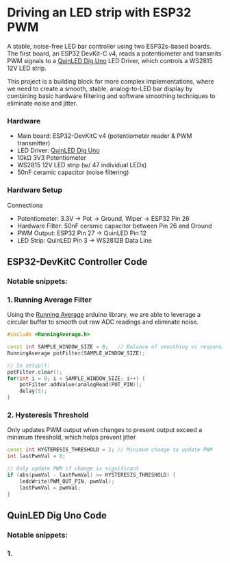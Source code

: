 # Driving an LED strip with ESP32 PWM

A stable, noise-free LED bar controller using two ESP32s-based boards. The first board, an ESP32 DevKit-C v4, reads a potentiometer and transmits PWM signals to a [QuinLED Dig Uno](https://quinled.info/pre-assembled-quinled-dig-uno/) LED Driver, which controls a WS2815 12V LED strip.

This project is a building block for more complex implementations, where we need to create a smooth, stable, analog-to-LED bar display by combining basic hardware filtering and software smoothing techniques to eliminate noise and jitter.

### Hardware

-   Main board: ESP32-DevKitC v4 (potentiometer reader & PWM transmitter)
-   LED Driver: [QuinLED Dig Uno](https://quinled.info/pre-assembled-quinled-dig-uno/) 
-   10kΩ 3V3 Potentiometer
-   WS2815 12V LED strip (w/ 47 individual LEDs)
-   50nF ceramic capacitor (noise filtering)

### Hardware Setup

Connections

- Potentiometer: 3.3V → Pot → Ground, Wiper → ESP32 Pin 26
- Hardware Filter: 50nF ceramic capacitor between Pin 26 and Ground
- PWM Output: ESP32 Pin 27 → QuinLED Pin 12
- LED Strip: QuinLED Pin 3 → WS2812B Data Line

## ESP32-DevKitC Controller Code 

### Notable snippets:

### 1. Running Average Filter

Using the [Running Average](https://github.com/RobTillaart/RunningAverage) arduino library, we are able to leverage a circular buffer to smooth out raw ADC readings and eliminate noise. 

```cpp
#include <RunningAverage.h>

const int SAMPLE_WINDOW_SIZE = 8;   // Balance of smoothing vs responsiveness
RunningAverage potFilter(SAMPLE_WINDOW_SIZE);

// In setup():
potFilter.clear();
for(int i = 0; i < SAMPLE_WINDOW_SIZE; i++) {
    potFilter.addValue(analogRead(POT_PIN));
    delay(5);
}
```

### 2. Hysteresis Threshold

Only updates PWM output when changes to present output exceed a minimum threshold, which helps prevent jitter

```cpp
const int HYSTERESIS_THRESHOLD = 2; // Minimum change to update PWM
int lastPwmVal = 0;

// Only update PWM if change is significant
if (abs(pwmVal - lastPwmVal) >= HYSTERESIS_THRESHOLD) {
    ledcWrite(PWM_OUT_PIN, pwmVal);
    lastPwmVal = pwmVal;
}
```

## QuinLED Dig Uno Code 

### Notable snippets:

### 1.
